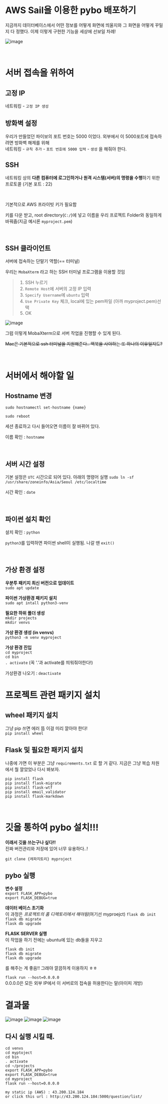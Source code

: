 # AWS Sail을 이용한 pybo 배포하기
지금까지 데이터베이스에서 어떤 정보를 어떻게 화면에 띄울지와 그 화면을 어떻게 꾸밀지 다 정했다. 이제 이렇게 구현한 기능을 세상에 선보일 차례!

![image](https://user-images.githubusercontent.com/83996346/189043591-363284e3-7955-4b2f-8977-8d65c54f150b.png)

<br>

# 서버 접속을 위하여

## 고정 IP 
네트워킹 - `고정 IP 생성`

## 방화벽 설정
우리가 만들었던 파이보의 포트 번호는 5000 이었다. 외부에서 이 5000포트에 접속하려면 방화벽 해제를 위해   
네트워킹 - `규칙 추가` - `포트 번호에 5000 입력` - `생성` 을 해줘야 한다.   

## **SSH**
네트워킹 상의 **다른 컴퓨터에 로그인하거나 원격 시스템(서버)의 명령을 수행**하기 위한 프로토콜 (기본 포트 : 22)

<br>

기본적으로 AWS 프라이빗 키가 필요함

키를 다운 받고, root directory(`C:/`)에 넣고 이름을 우리 프로젝트 Folder와 동일하게 바꿔줌(지금 예시론 `myproject.pem`)

<br>

## SSH 클라이언트
서버에 접속하는 단말기 역할(== 터미널)
  
우리는 `MobaXterm` 라고 하는 SSH 터미널 프로그램을 이용할 것임

> 1. SSH 누르기
> 2. `Remote Host`에 서버의 고정 IP 입력
> 3. `Specify Username`에 `ubuntu` 입력
> 4. `Use Private Key` 체크, local에 있는 pem파일 (아까 myproject.pem)선택
> 5. OK

![image](https://user-images.githubusercontent.com/83996346/189042764-126971a1-6058-4077-991e-98f362b93402.png)

그럼 이렇게 MobaXterm으로 서버 작업을 진행할 수 있게 된다.

~~Mac은 기본적으로 ssh 터미널을 지원해준다.. 맥북을 사야하는 또 하나의 이유일지도?~~

<br>

# 서버에서 해야할 일
## Hostname 변경
`sudo hostnamectl set-hostname {name}`

`sudo reboot`

세션 종료하고 다시 들어오면 이름이 잘 바뀌어 있다.

이름 확인 : `hostname`  

<br>

## 서버 시간 설정
기본 설정은 `UTC` 시간으로 되어 있다. 아래의 명령어 실행
`sudo ln -sf /usr/share/zoneinfo/Asia/Seoul /etc/localtime`

시간 확인 : `date`

<br>

## 파이썬 설치 확인
설치 확인 : `python`

`python3`를 입력하면 파이썬 shell이 실행됨. 나갈 땐 `exit()`

<br>

## 가상 환경 설정
**우분투 패키지 최신 버전으로 업데이트**  
`sudo apt update`

**파이썬 가상환경 패키지 설치**  
`sudo apt intall python3-venv`

**필요한 하위 폴더 생성**  
`mkdir projects`  
`mkdir venvs`

**가상 환경 생성 (in venvs)**  
`python3 -m venv myproject`

**가상 환경 진입**  
`cd myproject`  
`cd bin`  
`. activate` (꼭 '.'과 activate를 띄워줘야한다!)

가상환경 나오기 : `deactivate`

# 프로젝트 관련 패키지 설치
## wheel 패키지 설치
그냥 pip 쓰면 에러 뜸 이걸 미리 깔아야 한다!  
`pip install wheel`

## Flask 및 필요한 패키지 설치
나중에 가면 이 부분은 그냥 `requirements.txt` 로 할 거 같다. 지금은 그냥 복습 차원에서 뭘 깔았었나 다시 봐보자.

`pip install flask`  
`pip install flask-migrate`  
`pip install flask-wtf`  
`pip install email_validator`  
`pip install flask-markdown`  

<br>

# 깃을 통하여 pybo 설치!!! 
**이래서 깃을 쓰는구나 싶다!!**  
진짜 버전관리와 저장에 있어 너무 유용하다..!  

`git clone {레파지토리} myproject`   

## pybo 실행
**변수 설정**  
`export FLASK_APP=pybo`  
`export FLASK_DEBUG=true`

**데이터 베이스 초기화**  
이 과정은 _프로젝트의 홈 디렉토리에서 해야됨_(여기선 myproejct)
`flask db init`  
`flask db migrate`  
`flask db upgrade`

**FLASK SERVER 실행**  
이 작업을 하기 전에는 ubuntu에 있는 db들을 지우고 

`flask db init`  
`flask db migrate`  
`flask db upgrade`  

를 해주는 게 좋음!! 그래야 깔끔하게 이용하지 ㅎㅎ


`flask run --host=0.0.0.0`  
0.0.0.0은 모든 외부 IP에서 이 서버로의 접속을 허용한다는 말(아이피 개방)

# 결과물

![image](https://user-images.githubusercontent.com/83996346/189058913-47a10d08-c83a-47a2-afb7-fd1a3a09da36.png)
![image](https://user-images.githubusercontent.com/83996346/189059180-55ea2e85-3bb2-46d6-a5d4-26c42d65513a.png)
![image](https://user-images.githubusercontent.com/83996346/189059079-8e6c4499-be9f-4c45-af84-2d33391bc5b6.png)


## 다시 실행 시킬 때.
```ubuntu
cd venvs
cd myptoject
cd bin
. activate
cd ~/projects
export FLASK_APP=pybo
export FLASK_DEBUG=true
cd myproject
flask run --host=0.0.0.0

my static ip (AWS) : 43.200.124.184
or click this url : http://43.200.124.184:5000/question/list/
```